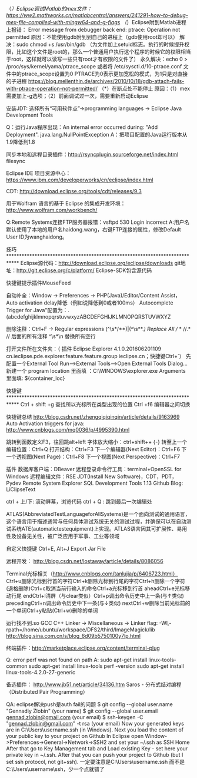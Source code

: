 


（*）Eclipse调试Matlab的mex文件：https://ww2.mathworks.cn/matlabcentral/answers/241291-how-to-debug-mex-file-compiled-with-mingw64-and-g-flags
（*）Eclipse附到Matlab进程上报错： Error message from debugger back end: ptrace: Operation not permitted
原因：不能使用gdb附到到自己的进程上（gdb使用root却可以）
解决：sudo chmod +s /usr/bin/gdb  （为文件加上setuid标志。执行的时候提升权限，比如这个文件是root的，那么一个普通用户执行这个程序的时候它的权限相当于root，这样就可以读写一些只有root才有权限的文件了）
永久解决：echo 0 > /proc/sys/kernel/yama/ptrace_scope
或者将 /etc/sysctl.d/10-ptrace.conf 文件中的ptrace_scope设置为0
PTRACE为0表示更加宽松的模式，为1只是对直接的子进程
https://blog.mellenthin.de/archives/2010/10/18/gdb-attach-fails-with-ptrace-operation-not-permitted/
（*）在断点处不能停止
原因：（1）mex需要加上-g选项；（2）前面调试过一次，需要重新启动Eclipse


安装JDT: 选择所有“可用软件点”->programming languages -> Eclipse Java Development Tools

Q：运行Java程序出现：An internal error occurred during: "Add Deployment". java.lang.NullPointException
A：把项目配置的Java运行版本从1.9降低到1.8


同步本地和远程目录插件：http://rsyncplugin.sourceforge.net/index.html
filesync

Eclipse IDE 项目资源中心：https://www.ibm.com/developerworks/cn/eclipse/index.html

CDT: http://download.eclipse.org/tools/cdt/releases/9.3

用于Wolfram 语言的基于 Eclipse 的集成开发环境： http://www.wolfram.com/workbench/

Q:Remote Systems连接FTP服务器报错：vsftpd 530 Login incorrect
A:用户名默认使用了本地的用户名haidong.wang，右键FTP连接的属性，修改Default User ID为wanghaidong。



技巧****************************************************************************
Eclipse源代码：http://download.eclipse.org/eclipse/downloads
git地址：http://git.eclipse.org/c/platform/
Eclipse-SDK包含源代码

快捷键提示插件MouseFeed

自动补全：Window -> Preferences -> PHP(Java)/Editor/Content Assist，Auto activation delay降低（例如说降低到0或者100ms）
Autocomplete Trigger for Java"配置为：.(abcdefghijklmnopqrstuvwxyzABCDEFGHIJKLMNOPQRSTUVWXYZ

删除注释：Ctrl+F -> Regular expressions
(^\s*\/\*\*)|(^\s*\*.*)     Replace All   /* *
\/\/.*                  // 后面的所有注释
^\s*\n              替换所有空行

打开文件所在文件夹：（ 插件 Eclipse Explorer   4.1.0.201606201109  cn.ieclipse.pde.explorer.feature.feature.group  ieclipse.cn；快捷键Ctrl+`）
先配置一个External Tool
Run--&gt;External Tools--&gt;Open External Tools Dialog... 
新建一个 program 
location 里面填 ：C:\WINDOWS\explorer.exe 
Arguments 里面填: ${container_loc}



快捷键****************************************************************************
Ctrl + shift +g 查找所以光标所在类型出现的位置
Ctrl +f6 编辑器之间切换

快捷键总结
http://blog.csdn.net/zhengqiqiqinqin/article/details/9163969
Auto Activation triggers for java: http://www.cnblogs.com/mq0036/p/4995390.html

跳转到函数定义F3，往回跳alt+left
字体放大缩小：ctrl+shift++ {-}
转至上一个编辑位置：Ctrl+Q
打开结构：Ctrl+F3
下一个编辑器(Next Editor)：Ctrl+F6
下一个透视图(Next Page)：Ctrl+F8
下一个视图(Next Perspective)：Ctrl+F7

插件
数据库客户端：DBeaver
远程登录命令行工具：terminal+OpenSSL for Windows
远程编辑文件：RSE
JDT(Install New Software)，CDT，PDT，Pydev
Remote System Explorer
SQL Development Tools 1.13
Github Blog: LiClipseText

ctrl + 上/下:   滚动屏幕，浏览代码 
ctrl + Q :  跳到最后一次编辑处




ATLAS(AbbreviatedTestLanguageforAllSystems)是一个面向测试的通用语言，这个语言用于描述通常与任何具体测试系统无关的测试过程，并确保可以在自动测试系统ATE(automatictestequipment)上实现。ATLAS语言因其可扩展性、易用性及设备无关性，被广泛应用于军事、工业等领域





自定义快捷键
Ctrl+E, Alt+J   Export Jar File





远程开发：
http://blog.csdn.net/lostaway/article/details/8086056   

Terminal光标相关（http://www.cnblogs.com/tanlujia/p/6406723.html）
Ctrl+u删除光标到行首的字符Ctrl+k删除光标到行尾的字符Ctrl+h删除一个字符(退格删除)Ctrl+c取消当前行输入的命令Ctrl+a光标移到行首 aheadCtrl+e光标移动行尾 endCtrl+l清屏（与clear类似）Ctrl+p调出命令历史中上一条(与↑类似) precedingCtrl+n调出命令历史中下一条(与↓类似) nextCtrl+w删除当前光标前的一个单词Ctrl+y粘贴(Ctrl+w)删除的单词

运行找不到.so
GCC C++ Linker -> Miscellaneous -> Linker flag: -Wl,-rpath=/home/ubuntu/workspace/DFS2/third/ImageMagick/lib
http://blog.sina.com.cn/s/blog_6d09b5750100y7lp.html

终端插件：http://marketplace.eclipse.org/content/terminal-plug

Q: error perf was not found on path
A: sudo apt-get install linux-tools-common 
sudo apt-get install linux-tools
perf -version
sudo apt-get install linux-tools-4.2.0-27-generic


备选插件：
http://www.jb51.net/article/34136.htm
Saros - 分布式结对编程（Distributed Pair Programming）


QA:
eclipse解决push是auth fail的问题
$ git config --global user.name "Gennadiy Zlobin" (your name)
$ git config --global user.email gennad.zlobin@gmail.com (your email)
$ ssh-keygen -C "gennad.zlobin@gmail.com" -t rsa (your email)
Now your generated keys are in C:\Users\username\.ssh (in Windows). 
Next you load the content of your public key to your project on Github 
In Eclipse open Window->Preferences->General->Network->SSH2 and set your ~/.ssh as SSH Home
After that go to Key Management tab and Load existing Key - set here your private key in ~/.ssh.
After that you can push your project to Github (but I set ssh protocol, not git+ssh).
一定要注意是C:\Users\username\.ssh 而不是C:\Users\username\ssh，少一个点就错了